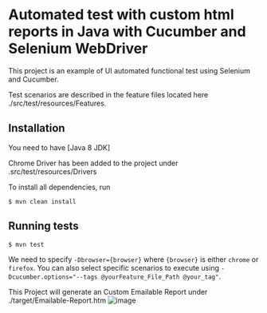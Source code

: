# Automated test with custom html reports in Java with Cucumber and Selenium WebDriver #

This project is an example of UI automated functional test using Selenium and Cucumber.

Test scenarios are described in the feature files located here ./src/test/resources/Features.

## Installation ##

You need to have [Java 8 JDK]

Chrome Driver has been added to the project under .src/test/resources/Drivers

To install all dependencies, run 

```console
$ mvn clean install
```

## Running tests ##

```console
$ mvn test
```

We need to specify `-Dbrowser={browser}` where `{browser}` is either `chrome` or `firefox`.
You can also select specific scenarios to execute using `-Dcucumber.options="--tags @yourFeature_File_Path @your_tag"`. 

This Project will generate an Custom Emailable Report under ./target/Emailable-Report.htm
![image](https://user-images.githubusercontent.com/48856699/112362740-c3d28b00-8cfa-11eb-8ba0-c2f50b8b4599.png)
